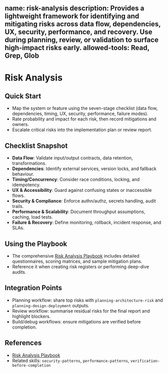 name: risk-analysis
description: Provides a lightweight framework for identifying and mitigating risks across data flow, dependencies, UX, security, performance, and recovery. Use during planning, review, or validation to surface high-impact risks early.
allowed-tools: Read, Grep, Glob
---

# Risk Analysis

## Quick Start
- Map the system or feature using the seven-stage checklist (data flow, dependencies, timing, UX, security, performance, failure modes).
- Rate probability and impact for each risk, then record mitigations and owners.
- Escalate critical risks into the implementation plan or review report.

## Checklist Snapshot
- **Data Flow**: Validate input/output contracts, data retention, transformations.
- **Dependencies**: Identify external services, version locks, and fallback behaviour.
- **Timing/Concurrency**: Consider race conditions, locking, and idempotency.
- **UX & Accessibility**: Guard against confusing states or inaccessible flows.
- **Security & Compliance**: Enforce authn/authz, secrets handling, audit trails.
- **Performance & Scalability**: Document throughput assumptions, caching, load tests.
- **Failure & Recovery**: Define monitoring, rollback, incident response, and SLAs.

## Using the Playbook
- The comprehensive [Risk Analysis Playbook](PLAYBOOK.md) includes detailed questionnaires, scoring matrices, and sample mitigation plans.
- Reference it when creating risk registers or performing deep-dive audits.

## Integration Points
- Planning workflow: share top risks with `planning-architecture-risk` and `planning-design-deployment` outputs.
- Review workflow: summarise residual risks for the final report and highlight blockers.
- Build/debug workflows: ensure mitigations are verified before completion.

## References
- [Risk Analysis Playbook](PLAYBOOK.md)
- Related skills: `security-patterns`, `performance-patterns`, `verification-before-completion`

